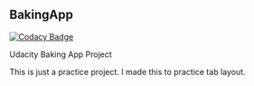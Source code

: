 ## BakingApp

[![Codacy Badge](https://api.codacy.com/project/badge/Grade/c20fb8ee02144e678a627a9f3a261f15)](https://www.codacy.com/app/jimfo/BakingApp?utm_source=github.com&amp;utm_medium=referral&amp;utm_content=jimfo/BakingApp&amp;utm_campaign=Badge_Grade)

Udacity Baking App Project

This is just a practice project. I made this to practice tab layout.
